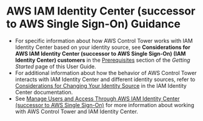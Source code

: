 # AWS IAM Identity Center \(successor to AWS Single Sign\-On\) Guidance<a name="sso-guidance"></a>
+ For specific information about how AWS Control Tower works with IAM Identity Center based on your identity source, see **Considerations for AWS IAM Identity Center \(successor to AWS Single Sign\-On\) \(IAM Identity Center\) customers** in the [Prerequisites](https://docs.aws.amazon.com/controltower/latest/userguide/getting-started-with-control-tower.html#getting-started-prereqs) section of the *Getting Started* page of this User Guide\.
+ For additional information about how the behavior of AWS Control Tower interacts with IAM Identity Center and different identity sources, refer to [Considerations for Changing Your Identity Source](https://docs.aws.amazon.com/singlesignon/latest/userguide/manage-your-identity-source-considerations.html) in the IAM Identity Center documentation\.
+ See [Manage Users and Access Through AWS IAM Identity Center \(successor to AWS Single Sign\-On\)](sso.md) for more information about working with AWS Control Tower and IAM Identity Center\.
